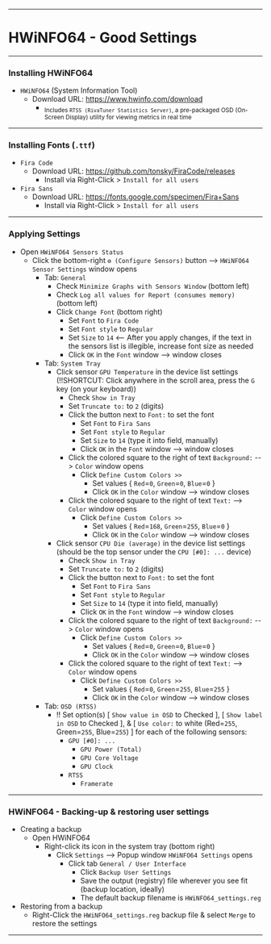 <!-- https://github.com/mcavallo-git/Coding/blob/main/windows/HWiNFO64/HWiNFO64%20-%20Good%20Settings.md -->

***

# HWiNFO64 - Good Settings

***

### Installing HWiNFO64
  - `HWiNFO64` (System Information Tool)
    - Download URL: https://www.hwinfo.com/download
      - <sub>Includes `RTSS (RivaTuner Statistics Server)`, a pre-packaged OSD (On-Screen Display) utility for viewing metrics in real time</sub>

***
### Installing Fonts (`.ttf`)
  - `Fira Code`
    - Download URL:  https://github.com/tonsky/FiraCode/releases
      - Install via Right-Click > `Install for all users`
  - `Fira Sans`
    - Download URL:  https://fonts.google.com/specimen/Fira+Sans
      - Install via Right-Click > `Install for all users`

***

### Applying Settings
  - Open `HWiNFO64 Sensors Status`
    - Click the bottom-right `⚙️ (Configure Sensors)` button --> `HWiNFO64 Sensor Settings` window opens 
      - Tab: `General`
        - Check `Minimize Graphs with Sensors Window`  (bottom left)
        - Check `Log all values for Report (consumes memory)`  (bottom left)
        - Click `Change Font`  (bottom right)
          - Set `Font` to `Fira Code`
          - Set `Font style` to `Regular`
          - Set `Size` to `14`   <-- After you apply changes, if the text in the sensors list is illegible, increase font size as needed
          - Click `OK` in the `Font` window --> window closes
      - Tab: `System Tray`
        - Click sensor `GPU Temperature` in the device list settings  (!!SHORTCUT: Click anywhere in the scroll area, press the `G` key (on your keyboard))
          - Check `Show in Tray`
          - Set `Truncate to:` to `2` (digits)
          - Click the button next to `Font:` to set the font
            - Set `Font` to `Fira Sans`
            - Set `Font style` to `Regular`
            - Set `Size` to `14` (type it into field, manually)
            - Click `OK` in the `Font` window  --> window closes
          - Click the colored square to the right of text `Background:`  --> `Color` window opens 
            - Click `Define Custom Colors >>`
              - Set values { `Red`=`0`, `Green`=`0`, `Blue`=`0` }
              - Click `OK` in the `Color` window --> window closes
          - Click the colored square to the right of text `Text:`  --> `Color` window opens 
            - Click `Define Custom Colors >>`
              - Set values { `Red`=`168`, `Green`=`255`, `Blue`=`0` }
              - Click `OK` in the `Color` window --> window closes
        - Click sensor `CPU Die (average)` in the device list settings  (should be the top sensor under the `CPU [#0]: ...` device)
          - Check `Show in Tray`
          - Set `Truncate to:` to `2` (digits)
          - Click the button next to `Font:` to set the font
            - Set `Font` to `Fira Sans`
            - Set `Font style` to `Regular`
            - Set `Size` to `14` (type it into field, manually)
            - Click `OK` in the `Font` window  --> window closes
          - Click the colored square to the right of text `Background:`  --> `Color` window opens 
            - Click `Define Custom Colors >>`
              - Set values { `Red`=`0`, `Green`=`0`, `Blue`=`0` }
              - Click `OK` in the `Color` window --> window closes
          - Click the colored square to the right of text `Text:`  --> `Color` window opens 
            - Click `Define Custom Colors >>`
              - Set values { `Red`=`0`, `Green`=`255`, `Blue`=`255` }
              - Click `OK` in the `Color` window --> window closes
      - Tab: `OSD (RTSS)`
        - !! Set option(s) [ `Show value in OSD` to Checked ], [ `Show label in OSD` to Checked ], & [ `Use color:` to white (Red=`255`, Green=`255`, Blue=`255`) ] for each of the following sensors:
          - `GPU [#0]: ...`
            - `GPU Power (Total)`
            - `GPU Core Voltage`
            - `GPU Clock`
          - `RTSS`
            - `Framerate`

***

### HWiNFO64 - Backing-up & restoring user settings
- Creating a backup
  - Open HWiNFO64
    - Right-click its icon in the system tray (bottom right)
      - Click `Settings` --> Popup window `HWiNFO64 Settings` opens
        - Click tab `General / User Interface`
          -  Click `Backup User Settings`
            - Save the output (registry) file wherever you see fit (backup location, ideally)
            - The default backup filename is `HWiNFO64_settings.reg`
- Restoring from a backup
  - Right-Click the `HWiNFO64_settings.reg` backup file & select `Merge` to restore the settings

***
